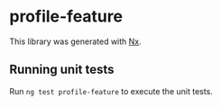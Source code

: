 # profile-feature

This library was generated with [Nx](https://nx.dev).

## Running unit tests

Run `ng test profile-feature` to execute the unit tests.
